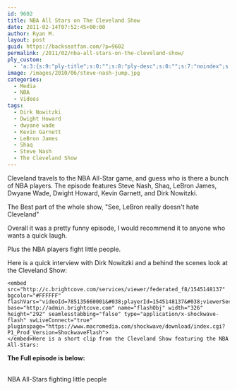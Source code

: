 ```yaml
---
id: 9602
title: NBA All Stars on The Cleveland Show
date: 2011-02-14T07:52:45+00:00
author: Ryan M.
layout: post
guid: https://backseatfan.com/?p=9602
permalink: /2011/02/nba-all-stars-on-the-cleveland-show/
ply_custom:
  - 'a:3:{s:9:"ply-title";s:0:"";s:8:"ply-desc";s:0:"";s:7:"noindex";s:0:"";}'
image: /images/2010/06/steve-nash-jump.jpg
categories:
  - Media
  - NBA
  - Videos
tags:
  - Dirk Nowitzki
  - Dwight Howard
  - dwyane wade
  - Kevin Garnett
  - LeBron James
  - Shaq
  - Steve Nash
  - The Cleveland Show
---
```


<div class="entry">
  <p>
    Cleveland travels to the NBA All-Star game, and guess who is there a bunch of NBA players. The episode features Steve Nash, Shaq, LeBron James, Dwyane Wade, Dwight Howard, Kevin Garnett, and Dirk Nowitzki.
  </p>

  <p>
    The Best part of the whole show, "See, LeBron really doesn't hate Cleveland"
  </p>

  <p>
    Overall it was a pretty funny episode, I would recommend it to anyone who wants a quick laugh.
  </p>

  <p>
    Plus the NBA players fight little people.
  </p>

  <p>
    Here is a quick interview with Dirk Nowitzki and a behind the scenes look at the Cleveland Show:

    <embed src="http://c.brightcove.com/services/viewer/federated_f8/1545148137" bgcolor="#FFFFFF" flashVars="videoId=785135660001&#038;playerId=1545148137&#038;viewerSecureGatewayURL=https://console.brightcove.com/services/amfgateway&#038;servicesURL=http://services.brightcove.com/services&#038;cdnURL=http://admin.brightcove.com&#038;domain=embed&#038;autoStart=false&#038;" base="http://admin.brightcove.com" name="flashObj" width="326" height="292" seamlesstabbing="false" type="application/x-shockwave-flash" swLiveConnect="true" pluginspage="https://www.macromedia.com/shockwave/download/index.cgi?P1_Prod_Version=ShockwaveFlash">
    </embed>Here is a short clip from the Cleveland Show featuring the NBA All-Stars:
  </p>

  <p>
  </p>

  <p>
    <strong>The Full episode is below:<br /> </strong><br />
  </p>

  <p>
    NBA All-Stars fighting little people
  </p>
</div>

